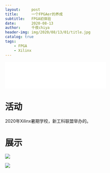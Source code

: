 ```yaml
---
layout:     post
title:      一个FPGAer的养成
subtitle:   FPGA初体验
date:       2020-08-13
author:     千夜chiya
header-img: img/2020/08/13/01/title.jpg
catalog: true
tags:
    - FPGA
    - Xilinx
---
```


<iframe frameborder="no" border="0" marginwidth="0" marginheight="0" width=330 height=86 src="//music.163.com/outchain/player?type=2&id=27733963&auto=1&height=66"></iframe>

# 活动

2020年Xilinx暑期学校，新工科联盟举办的。

# 展示

![](http://panzhifei.fun/img/2020/08/13/01/01.jpg)

![](http://panzhifei.fun/img/2020/08/13/01/02.jpg)


